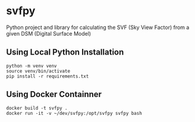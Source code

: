 # svfpy

Python project and library for calculating the SVF (Sky View Factor) from a given DSM (Digital Surface Model)


## Using Local Python Installation

```
python -m venv venv
source venv/bin/activate
pip install -r requirements.txt
```

## Using Docker Containner

```
docker build -t svfpy .
docker run -it -v ~/dev/svfpy:/opt/svfpy svfpy bash
```